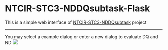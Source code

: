 # NTCIR-STC3-NDDQsubtask-Flask
This is a simple web interface of [NTCIR-STC3-NDDQsubtask](https://github.com/SeanCherngTW/NTCIR-STC3-NDDQsubtask) project

---

You may select a example dialog or enter a new dialog to evaluate DQ and ND
![](https://i.imgur.com/qIpCKGa.png)

